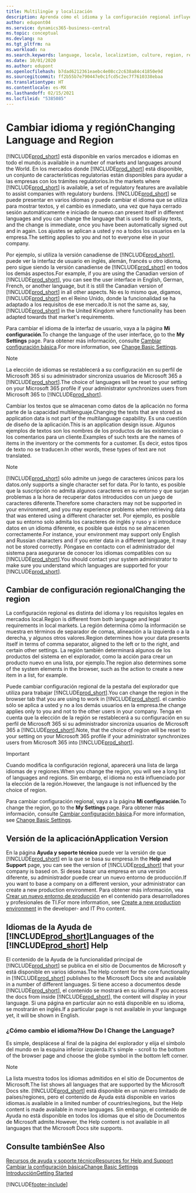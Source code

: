 ```yaml
---
title: Multilingüe y localización
description: Aprenda cómo el idioma y la configuración regional influyen en la experiencia de Business Central. Cambie el idioma de la interfaz de usuario en la página Mi configuración.
author: edupont04
ms.service: dynamics365-business-central
ms.topic: conceptual
ms.devlang: na
ms.tgt_pltfrm: na
ms.workload: na
ms.search.keywords: language, locale, localization, culture, region, regional settings
ms.date: 10/01/2020
ms.author: edupont
ms.openlocfilehash: b7dad6212361eaebc4e08cc2c638a84c41850e9d
ms.sourcegitcommit: ff2b55b7e790447e0c1fcd5c2ec7f7610338ebaa
ms.translationtype: HT
ms.contentlocale: es-MX
ms.lasthandoff: 02/15/2021
ms.locfileid: "5385085"
---
```

# <a name="changing-language-and-region"></a><span data-ttu-id="0db78-104">Cambiar idioma y región</span><span class="sxs-lookup"><span data-stu-id="0db78-104">Changing Language and Region</span></span>

[!INCLUDE[prod_short](includes/prod_short.md)] <span data-ttu-id="0db78-105">está disponible en varios mercados e idiomas en todo el mundo.</span><span class="sxs-lookup"><span data-stu-id="0db78-105">is available in a number of markets and languages around the World.</span></span> <span data-ttu-id="0db78-106">En los mercados donde [!INCLUDE[prod_short](includes/prod_short.md)] está disponible, un conjunto de características regulatorias están disponibles para ayudar a las empresas con los trámites regulatorios.</span><span class="sxs-lookup"><span data-stu-id="0db78-106">In the markets where [!INCLUDE[prod_short](includes/prod_short.md)] is available, a set of regulatory features are available to assist companies with regulatory burdens.</span></span> [!INCLUDE[prod_short](includes/prod_short.md)] <span data-ttu-id="0db78-107">se puede presentar en varios idiomas y puede cambiar el idioma que se utiliza para mostrar textos, y el cambio es inmediato, una vez que haya cerrado sesión automáticamente e iniciado de nuevo.</span><span class="sxs-lookup"><span data-stu-id="0db78-107">can present itself in different languages and you can change the language that is used to display texts, and the change is immediate, once you have been automatically signed out and in again.</span></span> <span data-ttu-id="0db78-108">Los ajustes se aplican a usted y no a todos los usuarios en la empresa.</span><span class="sxs-lookup"><span data-stu-id="0db78-108">The setting applies to you and not to everyone else in your company.</span></span>  

<span data-ttu-id="0db78-109">Por ejemplo, si utiliza la versión canadiense de [!INCLUDE[prod_short](includes/prod_short.md)], puede ver la interfaz de usuario en inglés, alemán, francés u otro idioma, pero sigue siendo la versión canadiense de [!INCLUDE[prod_short](includes/prod_short.md)] en todos los demás aspectos.</span><span class="sxs-lookup"><span data-stu-id="0db78-109">For example, if you are using the Canadian version of [!INCLUDE[prod_short](includes/prod_short.md)], you can see the user interface in English, German, French, or another language, but it is still the Canadian version of [!INCLUDE[prod_short](includes/prod_short.md)] in all other aspects.</span></span> <span data-ttu-id="0db78-110">No es lo mismo que, digamos, [!INCLUDE[prod_short](includes/prod_short.md)] en el Reino Unido, donde la funcionalidad se ha adaptado a los requisitos de ese mercado.</span><span class="sxs-lookup"><span data-stu-id="0db78-110">It is not the same as, say, [!INCLUDE[prod_short](includes/prod_short.md)] in the United Kingdom where functionality has been adapted towards that market's requirements.</span></span>  

<span data-ttu-id="0db78-111">Para cambiar el idioma de la interfaz de usuario, vaya a la página **Mi configuración**.</span><span class="sxs-lookup"><span data-stu-id="0db78-111">To change the language of the user interface, go to the **My Settings** page.</span></span> <span data-ttu-id="0db78-112">Para obtener más información, consulte [Cambiar configuración básica](ui-change-basic-settings.md#language).</span><span class="sxs-lookup"><span data-stu-id="0db78-112">For more information, see [Change Basic Settings](ui-change-basic-settings.md#language).</span></span> 

> [!NOTE]  
> <span data-ttu-id="0db78-113">La elección de idiomas se restablecerá a su configuración en su perfil de Microsoft 365 si su administrador sincroniza usuarios de Microsoft 365 a [!INCLUDE[prod_short](includes/prod_short.md)].</span><span class="sxs-lookup"><span data-stu-id="0db78-113">The choice of languages will be reset to your setting on your Microsoft 365 profile if your administrator synchronizes users from Microsoft 365 to [!INCLUDE[prod_short](includes/prod_short.md)].</span></span>

<span data-ttu-id="0db78-114">Cambiar los textos que se almacenan como datos de la aplicación no forma parte de la capacidad multilenguaje.</span><span class="sxs-lookup"><span data-stu-id="0db78-114">Changing the texts that are stored as application data is not part of the multilanguage capability.</span></span> <span data-ttu-id="0db78-115">Es una cuestión de diseño de la aplicación.</span><span class="sxs-lookup"><span data-stu-id="0db78-115">This is an application design issue.</span></span> <span data-ttu-id="0db78-116">Algunos ejemplos de textos son los nombres de los productos de las existencias o los comentarios para un cliente.</span><span class="sxs-lookup"><span data-stu-id="0db78-116">Examples of such texts are the names of items in the inventory or the comments for a customer.</span></span> <span data-ttu-id="0db78-117">Es decir, estos tipos de texto no se traducen.</span><span class="sxs-lookup"><span data-stu-id="0db78-117">In other words, these types of text are not translated.</span></span>  

> [!NOTE]  
> [!INCLUDE[prod_short](includes/prod_short.md)] <span data-ttu-id="0db78-118">sólo admite un juego de caracteres únicos para los datos.</span><span class="sxs-lookup"><span data-stu-id="0db78-118">only supports a single character set for data.</span></span> <span data-ttu-id="0db78-119">Por lo tanto, es posible que la suscripción no admita algunos caracteres en su entorno y que surjan problemas a la hora de recuperar datos introducidos con un juego de caracteres diferente.</span><span class="sxs-lookup"><span data-stu-id="0db78-119">Therefore some characters may not be supported in your environment, and you may experience problems when retrieving data that was entered using a different character set.</span></span> <span data-ttu-id="0db78-120">Por ejemplo, es posible que su entorno solo admita los caracteres de inglés y ruso y si introduce datos en un idioma diferente, es posible que éstos no se almacenen correctamente.</span><span class="sxs-lookup"><span data-stu-id="0db78-120">For instance, your environment may support only English and Russian characters and if you enter data in a different language, it may not be stored correctly.</span></span> <span data-ttu-id="0db78-121">Póngase en contacto con el administrador del sistema para asegurarse de conocer los idiomas compatibles con su [!INCLUDE[prod_short](includes/prod_short.md)].</span><span class="sxs-lookup"><span data-stu-id="0db78-121">You should contact your system administrator to make sure you understand which languages are supported for your [!INCLUDE[prod_short](includes/prod_short.md)].</span></span>  

## <a name="changing-the-region"></a><span data-ttu-id="0db78-122">Cambiar de configuración regional</span><span class="sxs-lookup"><span data-stu-id="0db78-122">Changing the region</span></span>
<span data-ttu-id="0db78-123">La configuración regional es distinta del idioma y los requisitos legales en mercados local.</span><span class="sxs-lookup"><span data-stu-id="0db78-123">Region is different from both language and legal requirements in local markets.</span></span> <span data-ttu-id="0db78-124">La región determina cómo la información se muestra en términos de separador de comas, alineación a la izquierda o a la derecha, y algunos otros valores.</span><span class="sxs-lookup"><span data-stu-id="0db78-124">Region determines how your data presents itself in terms of comma separator, aligned to the left or to the right, and certain other settings.</span></span> <span data-ttu-id="0db78-125">La región también determinará algunos de los productos del sistema en el explorador, como la acción para crear un producto nuevo en una lista, por ejemplo.</span><span class="sxs-lookup"><span data-stu-id="0db78-125">The region also determines some of the system elements in the browser, such as the action to create a new item in a list, for example.</span></span>  

<span data-ttu-id="0db78-126">Puede cambiar configuración regional de la pestaña del explorador que utiliza para trabajar [!INCLUDE[prod_short](includes/prod_short.md)].</span><span class="sxs-lookup"><span data-stu-id="0db78-126">You can change the region in the browser tab that you are using to work in [!INCLUDE[prod_short](includes/prod_short.md)].</span></span> <span data-ttu-id="0db78-127">el cambio sólo se aplica a usted y no a los demás usuarios en la empresa.</span><span class="sxs-lookup"><span data-stu-id="0db78-127">the change applies only to you and not to the other users in your company.</span></span>  <span data-ttu-id="0db78-128">Tenga en cuenta que la elección de la región se restablecerá a su configuración en su perfil de Microsoft 365 si su administrador sincroniza usuarios de Microsoft 365 a [!INCLUDE[prod_short](includes/prod_short.md)].</span><span class="sxs-lookup"><span data-stu-id="0db78-128">Note, that the choice of region will be reset to your setting on your Microsoft 365 profile if your administrator synchronizes users from Microsoft 365 into [!INCLUDE[prod_short](includes/prod_short.md)].</span></span>

> [!IMPORTANT]  
>  <span data-ttu-id="0db78-129">Cuando modifica la configuración regional, aparecerá una lista de larga idiomas de y regiones.</span><span class="sxs-lookup"><span data-stu-id="0db78-129">When you change the region, you will see a long list of languages and regions.</span></span> <span data-ttu-id="0db78-130">Sin embargo, el idioma no está influenciado por la elección de la región.</span><span class="sxs-lookup"><span data-stu-id="0db78-130">However, the langauge is not influenced by the choice of region.</span></span>  

<span data-ttu-id="0db78-131">Para cambiar configuración regional, vaya a la página **Mi configuración**.</span><span class="sxs-lookup"><span data-stu-id="0db78-131">To change the region, go to the **My Settings** page.</span></span> <span data-ttu-id="0db78-132">Para obtener más información, consulte [Cambiar configuración básica](ui-change-basic-settings.md).</span><span class="sxs-lookup"><span data-stu-id="0db78-132">For more information, see [Change Basic Settings](ui-change-basic-settings.md).</span></span>  

## <a name="application-version"></a><span data-ttu-id="0db78-133">Versión de la aplicación</span><span class="sxs-lookup"><span data-stu-id="0db78-133">Application Version</span></span>

<span data-ttu-id="0db78-134">En la página **Ayuda y soporte técnico** puede ver la versión de que [!INCLUDE[prod_short](includes/prod_short.md)] en la que se basa su empresa.</span><span class="sxs-lookup"><span data-stu-id="0db78-134">In the **Help and Support** page, you can see the version of [!INCLUDE[prod_short](includes/prod_short.md)] that your company is based on.</span></span> <span data-ttu-id="0db78-135">Si desea basar una empresa en una versión diferente, su administrador puede crear un nuevo entorno de producción.</span><span class="sxs-lookup"><span data-stu-id="0db78-135">If you want to base a company on a different version, your administrator can create a new production environment.</span></span> <span data-ttu-id="0db78-136">Para obtener más información, vea [Crear un nuevo entorno de producción](/dynamics365/business-central/dev-itpro/administration/tenant-admin-center-environments#create-a-new-production-environment) en el contenido para desarrolladores y profesionales de TI.</span><span class="sxs-lookup"><span data-stu-id="0db78-136">For more information, see [Create a new production environment](/dynamics365/business-central/dev-itpro/administration/tenant-admin-center-environments#create-a-new-production-environment) in the developer- and IT Pro content.</span></span>  

## <a name="languages-of-the-prod_short-help"></a><span data-ttu-id="0db78-137">Idiomas de la Ayuda de [!INCLUDE[prod_short](includes/prod_short.md)]</span><span class="sxs-lookup"><span data-stu-id="0db78-137">Languages of the [!INCLUDE[prod_short](includes/prod_short.md)] Help</span></span>
<span data-ttu-id="0db78-138">El contenido de la Ayuda de la funcionalidad principal de [!INCLUDE[prod_short](includes/prod_short.md)] se publica en el sitio de Documentos de Microsoft y está disponible en varios idiomas.</span><span class="sxs-lookup"><span data-stu-id="0db78-138">The Help content for the core functionality in [!INCLUDE[prod_short](includes/prod_short.md)] publishes to the Microsoft Docs site and available in a number of different languages.</span></span> <span data-ttu-id="0db78-139">Si tiene acceso a documentos desde [!INCLUDE[prod_short](includes/prod_short.md)], el contenido se mostrará en su idioma.</span><span class="sxs-lookup"><span data-stu-id="0db78-139">If you access the docs from inside [!INCLUDE[prod_short](includes/prod_short.md)], the content will display in your language.</span></span> <span data-ttu-id="0db78-140">Si una página en particular aún no está disponible en su idioma, se mostrarán en inglés.</span><span class="sxs-lookup"><span data-stu-id="0db78-140">If a particular page is not available in your language yet, it will be shown in English.</span></span>

### <a name="how-do-i-change-the-language"></a><span data-ttu-id="0db78-141">¿Cómo cambio el idioma?</span><span class="sxs-lookup"><span data-stu-id="0db78-141">How Do I Change the Language?</span></span>
<span data-ttu-id="0db78-142">Es simple, desplácese al final de la página del explorador y elija el símbolo del mundo en la esquina inferior izquierda.</span><span class="sxs-lookup"><span data-stu-id="0db78-142">It's simple - scroll to the bottom of the browser page and choose the globe symbol in the bottom left corner.</span></span>

> [!NOTE]  
> <span data-ttu-id="0db78-143">La lista muestra todos los idiomas admitidos en el sitio de Documentos de Microsoft.</span><span class="sxs-lookup"><span data-stu-id="0db78-143">The list shows all languages that are supported by the Microsoft Docs site.</span></span> [!INCLUDE[prod_short](includes/prod_short.md)] <span data-ttu-id="0db78-144">está disponible en un número limitado de países/regiones, pero el contenido de Ayuda está disponible en varios idiomas.</span><span class="sxs-lookup"><span data-stu-id="0db78-144">is available in a limited number of countries/regions, but the Help content is made available in more languages.</span></span> <span data-ttu-id="0db78-145">Sin embargo, el contenido de Ayuda no está disponible en todos los idiomas que el sitio de Documentos de Microsoft admite.</span><span class="sxs-lookup"><span data-stu-id="0db78-145">However, the Help content is not available in all languages that the Microsoft Docs site supports.</span></span>

## <a name="see-also"></a><span data-ttu-id="0db78-146">Consulte también</span><span class="sxs-lookup"><span data-stu-id="0db78-146">See Also</span></span>

[<span data-ttu-id="0db78-147">Recursos de ayuda y soporte técnico</span><span class="sxs-lookup"><span data-stu-id="0db78-147">Resources for Help and Support</span></span>](product-help-and-support.md)  
[<span data-ttu-id="0db78-148">Cambiar la configuración básica</span><span class="sxs-lookup"><span data-stu-id="0db78-148">Change Basic Settings</span></span>](ui-change-basic-settings.md)  
[<span data-ttu-id="0db78-149">Introducción</span><span class="sxs-lookup"><span data-stu-id="0db78-149">Getting Started</span></span>](product-get-started.md)  


[!INCLUDE[footer-include](includes/footer-banner.md)]